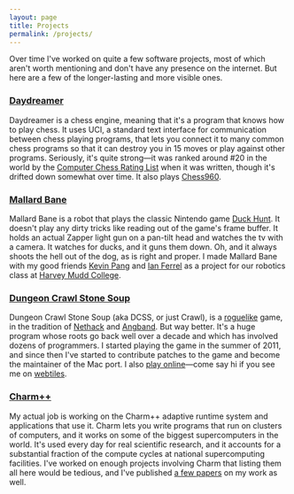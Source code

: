```yaml
---
layout: page
title: Projects
permalink: /projects/
---
```


Over time I've worked on quite a few software projects, most of which aren't
worth mentioning and don't have any presence on the internet. But here are
a few of the longer-lasting and more visible ones.

### [Daydreamer][]
Daydreamer is a chess engine, meaning that it's a
program that knows how to play chess. It uses UCI, a standard text
interface for communication between chess playing programs, that lets
you connect it to many common chess programs so that it can destroy you
in 15 moves or play against other programs. Seriously, it's quite
strong&mdash;it was ranked around #20 in the world by the [Computer Chess
Rating List][ccrl] when it was written, though it's drifted down
somewhat over time. It also plays [Chess960][].

### [Mallard Bane][]
Mallard Bane is a robot that plays the classic Nintendo game [Duck Hunt][].
It doesn't play any dirty tricks like reading out of the game's frame
buffer. It holds an actual Zapper light gun on a pan-tilt head and watches
the tv with a camera. It watches for ducks, and it guns them down. Oh, and it
always shoots the hell out of the dog, as is right and proper. I made Mallard
Bane with my good friends [Kevin Pang](http://twitter.com/kevinpang) and 
[Ian Ferrel](http://twitter.com/ianferrel) as a project for our
robotics class at [Harvey Mudd College](http://www.hmc.edu/).

### [Dungeon Crawl Stone Soup][dcss]
Dungeon Crawl Stone Soup (aka DCSS, or just Crawl), is a [roguelike][]
game, in the tradition of [Nethack](http://www.nethack.org/) and
[Angband](http://rephial.org/). But way better. It's a huge program
whose roots go back well over a decade and which has involved dozens of
programmers. I started playing the game in the summer of 2011, and since
then I've started to contribute patches to the game and become the
maintainer of the Mac port. I also [play online][cao]&mdash;come say hi if
you see me on [webtiles](http://tiles.crawl.develz.org).

### [Charm++][charm]
My actual job is working on the Charm++ adaptive runtime system and applications
that use it. Charm lets you write programs that run on clusters of computers,
and it works on some of the biggest supercomputers in the world. It's used every
day for real scientific research, and it accounts for a substantial fraction of
the compute cycles at national supercomputing facilities. I've worked on enough
projects involving Charm that listing them all here would be tedious, and I've
published [a few papers][pubs] on my work as well.

[Daydreamer]: https://github.com/AaronBecker/daydreamer
[ccrl]: http://computerchess.org.uk/ccrl/4040/
[Chess960]: http://en.wikipedia.org/wiki/Chess960
[dcss]: http://crawl.develz.org/
[roguelike]: http://en.wikipedia.org/wiki/Roguelike
[cao]: http://crawl.akrasiac.org/scoring/players/greatzebu.html
[charm]: http://charm.cs.illinois.edu
[pubs]: http://charm.cs.illinois.edu/people/aaronbecker
[Mallard Bane]: http://www.cs.hmc.edu/~dodds/projects/RobS04/DuckHunt/index.html
[Duck Hunt]: http://en.wikipedia.org/wiki/Duck_Hunt

